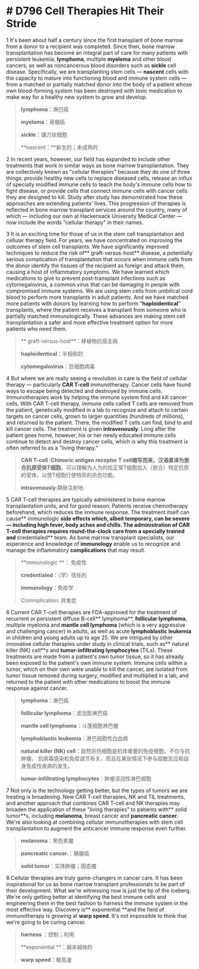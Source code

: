 # # D796 Cell Therapies Hit Their Stride
1 It's been about half a century since the first transplant of bone marrow from a donor to a recipient was completed. Since then, bone marrow transplantation has become an integral part of care for many patients with persistent leukemia, **lymphoma**, multiple **myeloma** and other blood cancers, as well as noncancerous blood disorders such as **sickle** cell disease. Specifically, we are transplanting stem cells — **nascent** cells with the capacity to mature into functioning blood and immune system cells — from a matched or partially matched donor into the body of a patient whose own blood-forming system has been destroyed with toxic medication to make way for a healthy new system to grow and develop.

> **lymphoma**：淋巴癌
 > 
> **myeloma**：骨髓癌
 > 
> **sickle**：镰刀状细胞
 > 
> **nascent：**新生的；未成熟的
 > 

2 In recent years, however, our field has expanded to include other treatments that work in similar ways as bone marrow transplantation. They are collectively known as "cellular therapies" because they do one of three things: provide healthy new cells to replace diseased cells, release an influx of specially modified immune cells to teach the body's immune cells how to fight disease, or provide cells that connect immune cells with cancer cells they are designed to kill. Study after study has demonstrated how these approaches are extending patients' lives. This progression of therapies is reflected in bone marrow transplant services around the country, many of which — including our own at Hackensack University Medical Center — now include the words "cellular therapy" in their names.

3 It is an exciting time for those of us in the stem cell transplantation and cellular therapy field. For years, we have concentrated on improving the outcomes of stem cell transplants. We have significantly improved techniques to reduce the risk of** graft-versus-host** disease, a potentially serious complication of transplantation that occurs when immune cells from the donor identify the tissues of the recipient as foreign and attack them, causing a host of inflammatory symptoms. We have learned which medications to give to prevent post-transplant infections such as cytomegalovirus, a common virus that can be damaging in people with compromised immune systems. We are using stem cells from umbilical cord blood to perform more transplants in adult patients. And we have matched more patients with donors by learning how to perform "**haploidentical**" transplants, where the patient receives a transplant from someone who is partially matched immunologically. These advances are making stem cell transplantation a safer and more effective treatment option for more patients who need them.

> ** graft-versus-host**：移植物抗宿主病
 > 
> **haploidentical**：半相和的
 > 
> **cytomegalovirus**：巨细胞病毒
 > 

4 But where we are really seeing a revolution in care is the field of cellular therapy — particularly **CAR T-cell** immunotherapy. Cancer cells have found ways to escape being detected and destroyed by immune cells. Immunotherapies work by helping the immune system find and kill cancer cells.
With CAR T-cell therapy, immune cells called T cells are removed from the patient, genetically modified in a lab to recognize and attach to certain targets on cancer cells, grown to larger quantities (hundreds of millions), and returned to the patient. There, the modified T cells can find, bind to and kill cancer cells. The treatment is given **intravenously**. Long after the patient goes home, however, his or her newly educated immune cells continue to detect and destroy cancer cells, which is why this treatment is often referred to as a "living therapy."

> **CAR T-cell :**Chimeric antigen receptor T cell缩写而来，汉语直译为**嵌合抗原受体T细胞**，可以理解为人为的给正常T细胞加入（嵌合）特定抗原的受体，以使T细胞行使特异的杀伤功能。
 > 
> **intravenously**:静脉注射地
 > 

5 CAR T-cell therapies are typically administered in bone marrow transplantation units, and for good reason: Patients receive chemotherapy beforehand, which reduces the immune response. The treatment itself can cause** immunologic **side effects which, albeit temporary, can be severe — including high fever, body aches and chills. The administration of CAR T-cell therapies requires round-the-clock care from a specially trained and** credentialed** team. As bone marrow transplant specialists, our experience and knowledge of **immunology** enable us to recognize and manage the inflammatory **complications** that may result.

> **immunologic **： 免疫性
 > 
> **credentialed**：〈罕〉信任的
 > 
> **immunology**：免疫学
 > 
> Commplication: 并发症
 > 

6 Current CAR T-cell therapies are FDA-approved for the treatment of recurrent or persistent diffuse B-cell** lymphoma**, **follicular lymphoma**, multiple myeloma and **mantle cell lymphoma** (which is a very aggressive and challenging cancer) in adults, as well as acute **lymphoblastic leukemia** in children and young adults up to age 25. We are intrigued by other innovative cellular therapies under study in clinical trials, such as** natural killer (NK) cell**s and **tumor-infiltrating lymphocytes** (TILs). These treatments are made from a patient's own tumor tissue, so it has already been exposed to the patient's own immune system. Immune cells within a tumor, which on their own were unable to kill the cancer, are isolated from tumor tissue removed during surgery, modified and multiplied in a lab, and returned to the patient with other medications to boost the immune response against cancer.

> **lymphoma**：淋巴癌
 > 
> **follicular lymphoma**：滤泡型淋巴癌
 > 
> **mantle cell lymphoma**：斗篷细胞淋巴瘤
 > 
> **lymphoblastic leukemia**：淋巴细胞性白血病
 > 
> **natural killer (NK) cell**：自然杀伤细胞是机体重要的免疫细胞，不仅与抗肿瘤、 抗病毒感染和免疫调节有关，而且在某些情况下参与超敏反应和自身免疫性疾病的发生。
 > 
> **tumor-infiltrating lymphocytes**：肿瘤浸润性淋巴细胞
 > 

7 Not only is the technology getting better, but the types of tumors we are treating is broadening. New CAR T-cell therapies, NK and TIL treatments, and another approach that combines CAR T-cell and NK therapies may broaden the application of these "living therapies" to patients with** solid tumor**s, including **melanoma**, breast cancer and **pancreatic cancer.** We're also looking at combining cellular immunotherapies with stem cell transplantation to augment the anticancer immune response even further.

> **melanoma**：黑色素瘤
 > 
> **pancreatic cancer.**：胰腺癌
 > 
> **solid tumor**：实体肿瘤；固态瘤
 > 

8 Cellular therapies are truly game-changers in cancer care. It has been inspirational for us as bone marrow transplant professionals to be part of their development. What we're witnessing now is just the tip of the iceberg. We're only getting better at identifying the best immune cells and engineering them in the best fashion to harness the immune system in the most effective way. Discovery is** exponential **and the field of immunotherapy is growing at **warp speed**. It's not impossible to think that we're going to be curing cancer.

> **harness** ：控制；利用
 > 
> **exponential **：越来越快的
 > 
> **warp speed**：极高速
 > 

